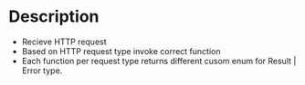 # Description

- Recieve HTTP request
- Based on HTTP request type invoke correct function
- Each function per request type returns different cusom enum for Result | Error type.

